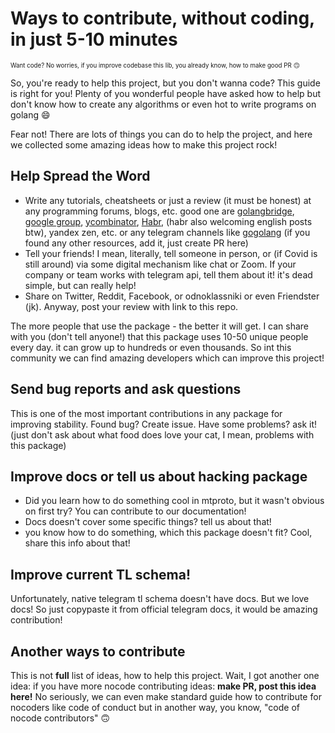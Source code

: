 # Ways to contribute, without coding, in just 5-10 minutes

<sub><sup>Want code? No worries, if you improve codebase this lib, you already know, how to make good PR 🙃</sup></sub>

So, you're ready to help this project, but you don't wanna code? This guide is right for you! Plenty of you wonderful people have asked how to help but don't know how to create any algorithms or even hot to write programs on golang 😄

Fear not! There are lots of things you can do to help the project, and here we collected some amazing ideas how to make this project rock!

## Help Spread the Word

* Write any tutorials, cheatsheets or just a review (it must be honest) at any programming forums, blogs, etc. good one are [golangbridge](https://forum.golangbridge.org/), [google group](https://groups.google.com/g/golang-nuts), [ycombinator](https://news.ycombinator.com/newest), [Habr](https://habr.com), (habr also welcoming english posts btw), yandex zen, etc. or any telegram channels like [gogolang](https://t.me/gogolang) (if you found any other resources, add it, just create PR here)
* Tell your friends! I mean, literally, tell someone in person, or (if Covid is still around) via some digital mechanism like chat or Zoom. If your company or team works with telegram api, tell them about it! it's dead simple, but can really help!
* Share on Twitter, Reddit, Facebook, or odnoklassniki or even Friendster (jk). Anyway, post your review with link to this repo.

The more people that use the package - the better it will get. I can share with you (don't tell anyone!) that this package uses 10-50 unique people every day. it can grow up to hundreds or even thousands. So int this community we can find amazing developers which can improve this project!

## Send bug reports and ask questions

This is one of the most important contributions in any package for improving stability. Found bug? Create issue. Have some problems? ask it! (just don't ask about what food does love your cat, I mean, problems with this package)

## Improve docs or tell us about hacking package

* Did you learn how to do something cool in mtproto, but it wasn't obvious on first try? You can contribute to our documentation!
* Docs doesn't cover some specific things? tell us about that!
* you know how to do something, which this package doesn't fit? Cool, share this info about that!

## Improve current TL schema!

Unfortunately, native telegram tl schema doesn't have docs. But we love docs! So just copypaste it from official telegram docs, it would be amazing contribution!

## Another ways to contribute

This is not **full** list of ideas, how to help this project. Wait, I got another one idea: if you have more nocode contributing ideas: **make PR, post this idea here!** No seriously, we can even make standard guide how to contribute for nocoders like code of conduct but in another way, you know, "code of nocode contributors" 🙃
